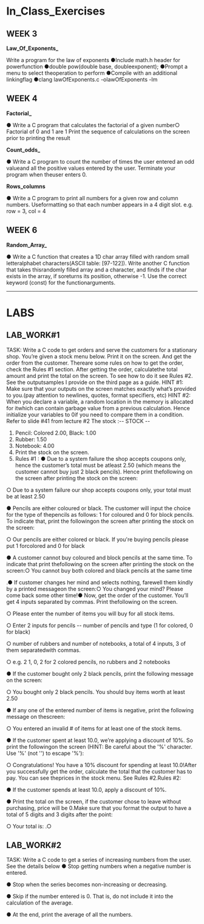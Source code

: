 <h1>In_Class_Exercises</h1>

<h2>WEEK 3</h2>

**Law_Of_Exponents_**

 Write a program for the law of exponents
 ●Include math.h header for powerfunction
 ●double pow(double base, doubleexponent);
 ●Prompt a menu to select theoperation to perform
 ●Compile with an additional linkingflag
 ●clang lawOfExponents.c -olawOfExponents -lm

<h2>WEEK 4</h2>

**Factorial_**

 ● Write a C program that calculates the factorial of a given number○ Factorial of 0 and 1 are 1
 Print the sequence of calculations on the screen prior to printing the result
 
 **Count_odds_**
 
 ● Write a C program to count the number of times the user entered an odd valueand all the positive values entered by the user. 
 Terminate your program when theuser enters 0.
 
 **Rows_columns**
 
 ● Write a C program to print all numbers for a given row and column numbers.
 Useformatting so that each number appears in a 4 digit slot.
 e.g. row = 3, col = 4
 
 <h2>WEEK 6</h2>
 
 **Random_Array_**
 
 ● Write a C function that creates a 1D char array filled with random small letteralphabet characters(ASCII table: [97-122]).
 Write another C function that takes thisrandomly filled array and a character, and finds if the char exists in the array, if soreturns its position, otherwise -1.
 Use the correct keyword (const) for the functionarguments.
 
 --------------------------------------------------------------------------------------------------------------------------
 
 <h1>LABS</h1>
 
 <h2>LAB_WORK#1</h2>
 
 TASK: Write a C code to get orders and serve the customers for a stationary shop.
 You’re given a stock menu below. Print it on the screen.
 And get the order from the customer. Thereare some rules on how to get the order, check the Rules #1 section. After getting the order, calculatethe total amount and print the total on the screen. To see how to do it see Rules #2. See the outputsamples I provide on the third page as a guide.
 HINT #1: Make sure that your outputs on the screen matches exactly what’s provided to you.(pay attention to newlines, quotes, format specifiers, etc)
 HINT #2: When you declare a variable, a random location in the memory is allocated for itwhich can contain garbage value from a previous calculation. Hence initialize your variables to 0if you need to compare them in a condition. Refer to slide #41 from lecture #2
 The stock
 :-- STOCK --
 1. Pencil: Colored 2.00, Black: 1.00
 2. Rubber: 1.50
 3. Notebook: 4.00
 4. Print the stock on the screen.
 5. Rules #1 :
 ● Due to a system failure the shop accepts coupons only, hence the customer’s total must be atleast 2.50 (which means the customer cannot buy just 2 black pencils). Hence print thefollowing on the screen after printing the stock on the screen:
 
 ○ Due to a system failure our shop accepts coupons only, your total must be at least 2.50
 
 ● Pencils are either coloured or black. The customer will input the choice for the type of thepencils as follows: 1 for coloured and 0 for block pencils. To indicate that, print the followingon the screen after printing the stock on the screen:
 
 ○ Our pencils are either colored or black. If you're buying pencils please put 1 forcolored and 0 for black
 
 ● A customer cannot buy coloured and block pencils at the same time. To indicate that print thefollowing on the screen after printing the stock on the screen:○ You cannot buy both colored and black pencils at the same time
 
 .● If customer changes her mind and selects nothing, farewell them kindly by a printed messageon the screen:○ You changed your mind? Please come back some other time!● Now, get the order of the customer. You’ll get 4 inputs separated by commas. Print thefollowing on the screen.
 
 ○ Please enter the number of items you will buy for all stock items.
 
 ○ Enter 2 inputs for pencils -- number of pencils and type (1 for colored, 0 for black)
 
 ○ number of rubbers and number of notebooks, a total of 4 inputs, 3 of them separatedwith commas.
 
 ○ e.g. 2 1, 0, 2 for 2 colored pencils, no rubbers and 2 notebooks
 
 ● If the customer bought only 2 black pencils, print the following message on the screen:
 
 ○ You bought only 2 black pencils. You should buy items worth at least 2.50
 
 ● If any one of the entered number of items is negative, print the following message on thescreen:
 
 ○ You entered an invalid # of items for at least one of the stock items.
 
 ● If the customer spent at least 10.0, we’re applying a discount of 10%. So print the followingon the screen (HINT: Be careful about the '%' character. Use '%' (not '\') to escape '%'):
 
 ○ Congratulations! You have a 10% discount for spending at least 10.0!After you successfully get the order, calculate the total that the customer has to pay. You can see theprices in the stock menu. See Rules #2.Rules #2:
 
 ● If the customer spends at least 10.0, apply a discount of 10%.
 
 ● Print the total on the screen, if the customer chose to leave without purchasing, price will be 0.Make sure that you format the output to have a total of 5 digits and 3 digits after the point:
 
 ○ Your total is: <the total will be seen here>.○ 
 
 <h2>LAB_WORK#2</h2>
 
 TASK: Write a C code to get a series of increasing numbers from the user. See the details below
 ● Stop getting numbers when a negative number is entered.
 
 ● Stop when the series becomes non-increasing or decreasing.
 
 ● Skip if the number entered is 0. That is, do not include it into the calculation of the average.
 
 ● At the end, print the average of all the numbers.
 
 
 
 
 
 
 
 
 
 
 
 
 
 
